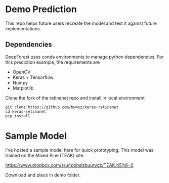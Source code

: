 # Demo Prediction

This repo helps future users recreate the model and test it against future implementations.

## Dependencies

DeepForest uses conda environments to manage python dependencies. For this prediction example, the requirements are

* OpenCV
* Keras + Tensorflow
* Numpy
* Matplotlib

Clone the fork of the retinanet repo and install in local environment

```
git clone https://github.com/bw4sz/keras-retinanet
cd keras-retinanet
pip install .
```

# Sample Model

I've hosted a sample model here for quick prototyping. This model was trained on the Mixed Pine (TEAK) site. 

https://www.dropbox.com/s/u4pbhslzbuurydz/TEAK.h5?dl=0

Download and place in demo folder.
